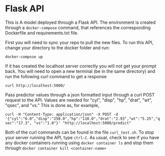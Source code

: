 # Flask API

This is A model deployed through a Flask API. The environment is created through a `docker-compose` command, that references the corresponding Dockerfile and requirements.txt file. 

First you will need to sync your repo to pull the new files. To run this API, change your directory to the docker folder and run:

`docker-compose up`

If it has created the localhost server correctly you will not get your prompt back. You will need to open a new terminal (be in the same directory) and run the following curl command to get a response

`curl http://localhost:5000/`



Pass predictor values through a json formatted input through a curl POST request to the API. Values are needed for "cyl", "disp", "hp", "drat", "wt", "qsec", and "vs." This is done as, for example,

`curl -H "Content-Type: application/json" -X POST -d '{"cyl":"6.0","disp":"258.0","hp":"110.0","drat":"2.93","wt":"5.25","qsec":"17.3", "vs":"1.0"}' "http://localhost:5000/predict"`

Both of the curl commands can be found in the file `curl_test.sh`. To stop your server running the API, type `ctrl-C`. As usual, check to see if you have any docker containers running using `docker container ls` and stop them through `docker container kill <container-name>`

